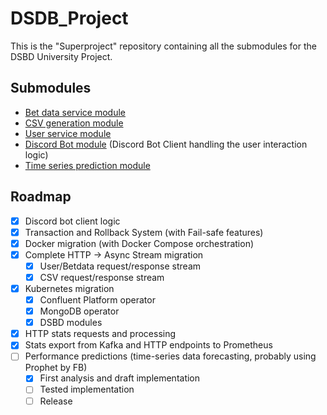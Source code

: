 # DSDB_Project
This is the "Superproject" repository containing all the submodules for the DSBD University Project.

## Submodules
- [Bet data service module](https://github.com/claudi47/DSBD_BetDataService/tree/test)
- [CSV generation module](https://github.com/lauralex/DSBD_csv_gen/tree/test)
- [User service module](https://github.com/lauralex/DSBD_UserService)
- [Discord Bot module](https://github.com/claudi47/DSBD_Bot/tree/test) (Discord Bot Client handling the user interaction logic)
- [Time series prediction module](https://github.com/lauralex/DSBD_Predictor/tree/test)

## Roadmap
- [x] Discord bot client logic
- [x] Transaction and Rollback System (with Fail-safe features)
- [x] Docker migration (with Docker Compose orchestration)
- [x] Complete HTTP -> Async Stream migration
  - [x] User/Betdata request/response stream
  - [x] CSV request/response stream
- [x] Kubernetes migration
  - [x] Confluent Platform operator
  - [x] MongoDB operator
  - [x] DSBD modules
- [x] HTTP stats requests and processing
- [x] Stats export from Kafka and HTTP endpoints to Prometheus
- [ ] Performance predictions (time-series data forecasting, probably using Prophet by FB)
  - [x] First analysis and draft implementation
  - [ ] Tested implementation
  - [ ] Release
